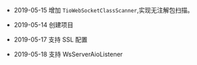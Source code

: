 * 2019-05-15 增加 `TioWebSocketClassScanner`,实现无注解包扫描。

* 2019-05-14 创建项目
* 2019-05-17 支持 SSL 配置
* 2019-05-18 支持 WsServerAioListener

